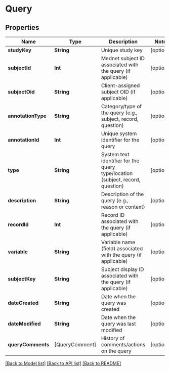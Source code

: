# Query

## Properties
Name | Type | Description | Notes
------------ | ------------- | ------------- | -------------
**studyKey** | **String** | Unique study key | [optional] 
**subjectId** | **Int** | Mednet subject ID associated with the query (if applicable) | [optional] 
**subjectOid** | **String** | Client-assigned subject OID (if applicable) | [optional] 
**annotationType** | **String** | Category/type of the query (e.g., subject, record, question) | [optional] 
**annotationId** | **Int** | Unique system identifier for the query | [optional] 
**type** | **String** | System text identifier for the query type/location (subject, record, question) | [optional] 
**description** | **String** | Description of the query (e.g., reason or context) | [optional] 
**recordId** | **Int** | Record ID associated with the query (if applicable) | [optional] 
**variable** | **String** | Variable name (field) associated with the query (if applicable) | [optional] 
**subjectKey** | **String** | Subject display ID associated with the query (if applicable) | [optional] 
**dateCreated** | **String** | Date when the query was created | [optional] 
**dateModified** | **String** | Date when the query was last modified | [optional] 
**queryComments** | [QueryComment] | History of comments/actions on the query | [optional] 

[[Back to Model list]](../README.md#documentation-for-models) [[Back to API list]](../README.md#documentation-for-api-endpoints) [[Back to README]](../README.md)


